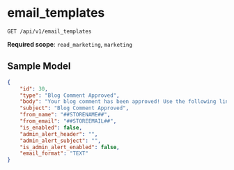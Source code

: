 email_templates
===============

```shell
GET /api/v1/email_templates
```

**Required scope**: `read_marketing`, `marketing`

Sample Model
------------

```json
{
	"id": 30,
	"type": "Blog Comment Approved",
	"body": "Your blog comment has been approved! Use the following link to see your post. ##PROFILEPOSTLINK##",
	"subject": "Blog Comment Approved",
	"from_name": "##STORENAME##",
	"from_email": "##STOREEMAIL##",
	"is_enabled": false,
	"admin_alert_header": "",
	"admin_alert_subject": "",
	"is_admin_alert_enabled": false,
	"email_format": "TEXT"
}
```